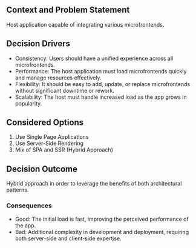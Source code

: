 ## Context and Problem Statement
Host application capable of integrating various microfrontends. 

## Decision Drivers
* Consistency: Users should have a unified experience across all microfrontends.
* Performance: The host application must load microfrontends quickly and manage resources effectively.
* Flexibility: It should be easy to add, update, or replace microfrontends without significant downtime or rework.
* Scalability: The host must handle increased load as the app grows in popularity.

## Considered Options
1. Use Single Page Applications
2. Use Server-Side Rendering
3. Mix of SPA and SSR (Hybrid Approach)

## Decision Outcome
Hybrid approach in order to leverage the benefits of both architectural patterns. 

### Consequences
* Good: The initial load is fast, improving the perceived performance of the app.
* Bad: Additional complexity in development and deployment, requiring both server-side and client-side expertise.
